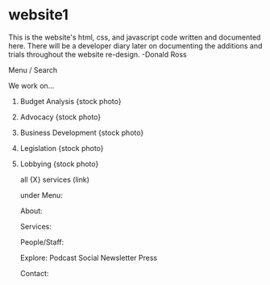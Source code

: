 # website1
This is the website's html, css, and javascript code written and documented here. There will be a developer diary later on documenting the additions and trials throughout the website re-design. -Donald Ross


Menu / Search

We work on...                                           

01. Budget Analysis {stock photo}
02. Advocacy {stock photo}
03. Business Development {stock photo}
04. Legislation {stock photo}
05. Lobbying {stock photo}

       all {X} services  (link)
       
       
       
       
       
       under Menu:
       
       About:
       
       Services:
       
       People/Staff:
       
       Explore:
       Podcast
       Social 
       Newsletter
       Press
       
       Contact:
